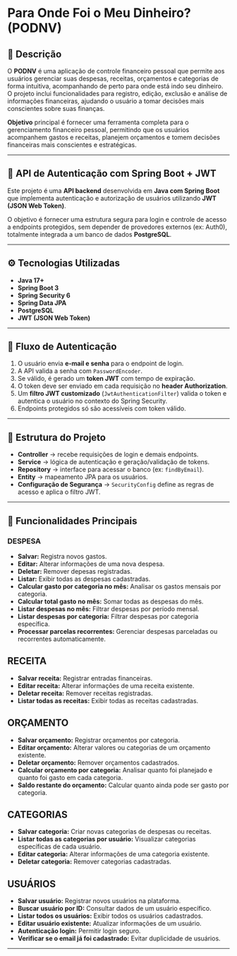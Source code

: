 # Para Onde Foi o Meu Dinheiro? (PODNV)

## 📄 Descrição

O **PODNV** é uma aplicação de controle financeiro pessoal que permite aos usuários gerenciar suas despesas, receitas, orçamentos e categorias de forma intuitiva, acompanhando de perto para onde está indo seu dinheiro. O projeto inclui funcionalidades para registro, edição, exclusão e análise de informações financeiras, ajudando o usuário a tomar decisões mais conscientes sobre suas finanças.

**Objetivo** principal é fornecer uma ferramenta completa para o gerenciamento financeiro pessoal, permitindo que os usuários acompanhem gastos e receitas, planejem orçamentos e tomem decisões financeiras mais conscientes e estratégicas.

---

## 🔐 API de Autenticação com Spring Boot + JWT  

Este projeto é uma **API backend** desenvolvida em **Java com Spring Boot** que implementa autenticação e autorização de usuários utilizando **JWT (JSON Web Token)**.  

O objetivo é fornecer uma estrutura segura para login e controle de acesso a endpoints protegidos, sem depender de provedores externos (ex: Auth0), totalmente integrada a um banco de dados **PostgreSQL**.  

---

## ⚙️ Tecnologias Utilizadas
- **Java 17+**  
- **Spring Boot 3**  
- **Spring Security 6**  
- **Spring Data JPA**  
- **PostgreSQL**  
- **JWT (JSON Web Token)**  

---

## 🔑 Fluxo de Autenticação
1. O usuário envia **e-mail e senha** para o endpoint de login.  
2. A API valida a senha com `PasswordEncoder`.  
3. Se válido, é gerado um **token JWT** com tempo de expiração.  
4. O token deve ser enviado em cada requisição no **header Authorization**.  
5. Um **filtro JWT customizado** (`JwtAuthenticationFilter`) valida o token e autentica o usuário no contexto do Spring Security.  
6. Endpoints protegidos só são acessíveis com token válido.  

---

## 📂 Estrutura do Projeto
- **Controller** → recebe requisições de login e demais endpoints.  
- **Service** → lógica de autenticação e geração/validação de tokens.  
- **Repository** → interface para acessar o banco (ex: `findByEmail`).  
- **Entity** → mapeamento JPA para os usuários.  
- **Configuração de Segurança** → `SecurityConfig` define as regras de acesso e aplica o filtro JWT.  

---

## 🔁 Funcionalidades Principais
### **DESPESA**
- **Salvar:** Registra novos gastos.
- **Editar:** Alterar informações de uma nova despesa.
- **Deletar:** Remover depesas registradas.
- **Listar:** Exibir todas as despesas cadastradas.
- **Calcular gasto por categoria no mês:** Analisar os gastos mensais por categoria.
- **Calcular total gasto no mês:** Somar todas as despesas do mês.
- **Listar despesas no mês:** Filtrar despesas por período mensal.
- **Listar despesas por categoria:** Filtrar despesas por categoria específica.
- **Processar parcelas recorrentes:** Gerenciar despesas parceladas ou recorrentes automaticamente.

## **RECEITA**
- **Salvar receita:** Registrar entradas financeiras.
- **Editar receita:** Alterar informações de uma receita existente.
- **Deletar receita:** Remover receitas registradas.
- **Listar todas as receitas:** Exibir todas as receitas cadastradas.

## **ORÇAMENTO**
- **Salvar orçamento:** Registrar orçamentos por categoria.
- **Editar orçamento:** Alterar valores ou categorias de um orçamento existente.
- **Deletar orçamento:** Remover orçamentos cadastrados.
- **Calcular orçamento por categoria:** Analisar quanto foi planejado e quanto foi gasto em cada categoria.
- **Saldo restante do orçamento:** Calcular quanto ainda pode ser gasto por categoria.

## **CATEGORIAS**
- **Salvar categoria:** Criar novas categorias de despesas ou receitas.
- **Listar todas as categorias por usuário:** Visualizar categorias específicas de cada usuário.
- **Editar categoria:** Alterar informações de uma categoria existente.
- **Deletar categoria:** Remover categorias cadastradas.

## **USUÁRIOS**
- **Salvar usuário:** Registrar novos usuários na plataforma.
- **Buscar usuário por ID:** Consultar dados de um usuário específico.
- **Listar todos os usuários:** Exibir todos os usuários cadastrados.
- **Editar usuário existente:** Atualizar informações de um usuário.
- **Autenticação login:** Permitir login seguro.
- **Verificar se o email já foi cadastrado:** Evitar duplicidade de usuários.

---
